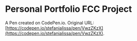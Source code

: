 # Personal Portfolio FCC Project

A Pen created on CodePen.io. Original URL: [https://codepen.io/stefanialissa/pen/VwzZKzX](https://codepen.io/stefanialissa/pen/VwzZKzX).


